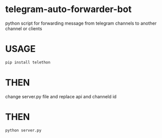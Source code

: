 # telegram-auto-forwarder-bot

python script for forwarding message from telegram channels to another channel or clients

# USAGE
```python
pip install telethon
```
# THEN
change server.py file and replace api and channeld id

# THEN
```python
python server.py
```
